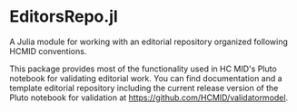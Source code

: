 # EditorsRepo.jl

A Julia module for working with an editorial repository organized following HCMID conventions.



This package provides most of the functionality used in HC MID's Pluto notebook for validating editorial work.  You can find documentation and a template editorial repository including the current release version of the Pluto notebook for validation at <https://github.com/HCMID/validatormodel>.